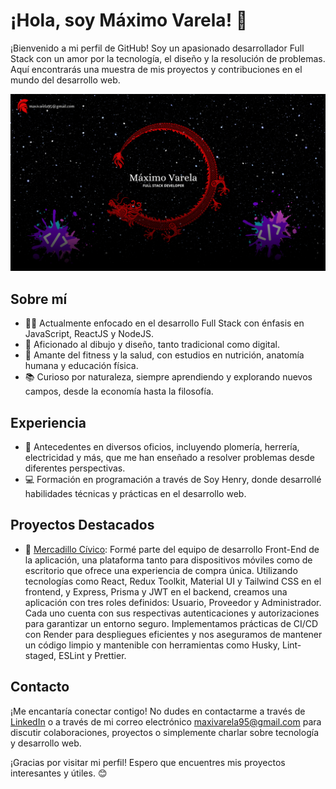 # ¡Hola, soy Máximo Varela! 👋

¡Bienvenido a mi perfil de GitHub! Soy un apasionado desarrollador Full Stack con un amor por la tecnología, el diseño y la resolución de problemas. Aquí encontrarás una muestra de mis proyectos y contribuciones en el mundo del desarrollo web.

![Imagen](/Diseño%201.png)

## Sobre mí

- 👨‍💻 Actualmente enfocado en el desarrollo Full Stack con énfasis en JavaScript, ReactJS y NodeJS.
- 🎨 Aficionado al dibujo y diseño, tanto tradicional como digital.
- 💪 Amante del fitness y la salud, con estudios en nutrición, anatomía humana y educación física.
- 📚 Curioso por naturaleza, siempre aprendiendo y explorando nuevos campos, desde la economía hasta la filosofía.

## Experiencia

- 💼 Antecedentes en diversos oficios, incluyendo plomería, herrería, electricidad y más, que me han enseñado a resolver problemas desde diferentes perspectivas.
- 💻 Formación en programación a través de Soy Henry, donde desarrollé habilidades técnicas y prácticas en el desarrollo web.

## Proyectos Destacados

- 🚀 [Mercadillo Cívico](https://mer-civ.onrender.com/): Formé parte del equipo de desarrollo Front-End de la aplicación, una plataforma tanto para dispositivos móviles como de escritorio que ofrece una experiencia de compra única. Utilizando tecnologías como React, Redux Toolkit, Material UI y Tailwind CSS en el frontend, y Express, Prisma y JWT en el backend, creamos una aplicación con tres roles definidos: Usuario, Proveedor y Administrador. Cada uno cuenta con sus respectivas autenticaciones y autorizaciones para garantizar un entorno seguro. Implementamos prácticas de CI/CD con Render para despliegues eficientes y nos aseguramos de mantener un código limpio y mantenible con herramientas como Husky, Lint-staged, ESLint y Prettier.

## Contacto

¡Me encantaría conectar contigo! No dudes en contactarme a través de [LinkedIn](https://www.linkedin.com/in/maximo-varela/) o a través de mi correo electrónico maxivarela95@gmail.com para discutir colaboraciones, proyectos o simplemente charlar sobre tecnología y desarrollo web.

¡Gracias por visitar mi perfil! Espero que encuentres mis proyectos interesantes y útiles. 😊
